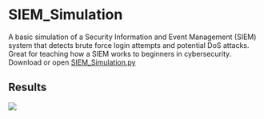 # SIEM_Simulation
A basic simulation of a Security Information and Event Management (SIEM) system that detects brute force login attempts and potential DoS attacks. 
Great for teaching how a SIEM works to beginners in cybersecurity. 
Download or open <a href="https://github.com/nickagesa/SIEM_Simulation/blob/main/SIEM_Simulation.py">SIEM_Simulation.py</a>

## Results

<img src="https://github.com/user-attachments/assets/b89157e7-1ae6-421d-9b66-0eda502f9e64">

